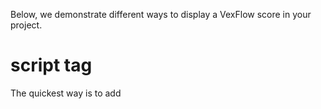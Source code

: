 Below, we demonstrate different ways to display a VexFlow score in your project.

# script tag

The quickest way is to add <script> tags into a static HTML page.

First, we add a <script> tag to include the VexFlow library.

```
<script src="https://cdn.jsdelivr.net/npm/vexflow/build/cjs/vexflow.js"></script>
```

...

## CDN

You can use any CDN that serves NPM packages. Our favorites are jsdelivr and unpkg. Choose the one that works best for you!

**jsdelivr**

- Minified: https://cdn.jsdelivr.net/npm/vexflow/build/cjs/vexflow.js
- Debug: https://cdn.jsdelivr.net/npm/vexflow/build/cjs/vexflow-debug.js

**unpkg**

- Minified: https://unpkg.com/vexflow/build/cjs/vexflow.js
- Debug: https://unpkg.com/vexflow/build/cjs/vexflow-debug.js


## Common JS vs ES Module

...

# Node.js

...

# TypeScript

If your TypeScript project uses a bundler such as webpack or esbuild, you will need to make sure that VexFlow can be imported. The easiest way is to use npm:

```sh
npm install vexflow
```

In your `app.ts`, you can directly import the classes you need. 

```typescript
import { Vex, Flow, Factory, Stave, EasyScore } from "vexflow";
```

To check that VexFlow is imported correctly, you can print out the build information.

```typescript
console.log(Vex.Flow.BUILD);
```

The output will look something like: 
```json
{
    "VERSION": "4.0.1",
    "ID": "efbdff60979ea561ff45bc4ab0b0a9dc12fde868",
    "DATE": "2022-02-28T01:06:16.478Z"
}
```

